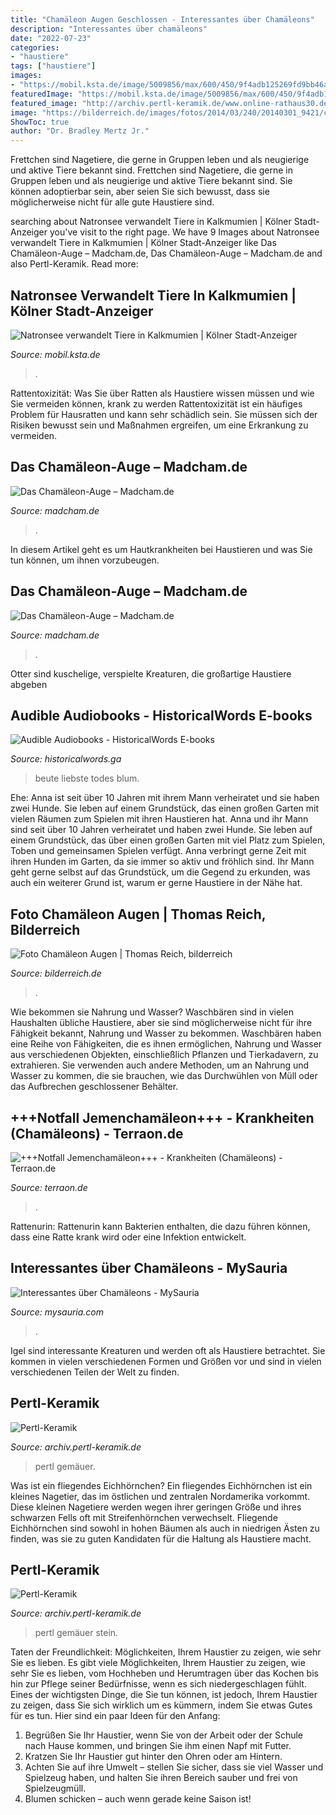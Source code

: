 ```yaml
---
title: "Chamäleon Augen Geschlossen - Interessantes über Chamäleons"
description: "Interessantes über chamäleons"
date: "2022-07-23"
categories:
- "haustiere"
tags: ["haustiere"]
images:
- "https://mobil.ksta.de/image/5009856/max/600/450/9f4adb125269fd9bb46a64595a607818/zd/kalzifizierter-singvogel.jpg"
featuredImage: "https://mobil.ksta.de/image/5009856/max/600/450/9f4adb125269fd9bb46a64595a607818/zd/kalzifizierter-singvogel.jpg"
featured_image: "http://archiv.pertl-keramik.de/www.online-rathaus30.de/upload/pertl/rubrik_1/pic_1740.jpg"
image: "https://bilderreich.de/images/fotos/2014/03/240/20140301_9421/chamaeleon-in-sandwueste.jpg"
ShowToc: true
author: "Dr. Bradley Mertz Jr."
---
```



Frettchen sind Nagetiere, die gerne in Gruppen leben und als neugierige und aktive Tiere bekannt sind.
Frettchen sind Nagetiere, die gerne in Gruppen leben und als neugierige und aktive Tiere bekannt sind. Sie können adoptierbar sein, aber seien Sie sich bewusst, dass sie möglicherweise nicht für alle gute Haustiere sind.

	

		
searching about Natronsee verwandelt Tiere in Kalkmumien | Kölner Stadt-Anzeiger you've visit to the right page. We have 9 Images about Natronsee verwandelt Tiere in Kalkmumien | Kölner Stadt-Anzeiger like Das Chamäleon-Auge – Madcham.de, Das Chamäleon-Auge – Madcham.de and also Pertl-Keramik. Read more:
		
    
## Natronsee Verwandelt Tiere In Kalkmumien | Kölner Stadt-Anzeiger

<img loading=lazy src="https://mobil.ksta.de/image/5009856/max/600/450/9f4adb125269fd9bb46a64595a607818/zd/kalzifizierter-singvogel.jpg" onerror="this.onerror=null;this.src='https://tse3.mm.bing.net/th?id=OIP.dTLZpM11NYi0ANDfzvHGgADuEs&amp;pid=15.1';" alt="Natronsee verwandelt Tiere in Kalkmumien | Kölner Stadt-Anzeiger">

_Source: mobil.ksta.de_

>. 

	

Rattentoxizität: Was Sie über Ratten als Haustiere wissen müssen und wie Sie vermeiden können, krank zu werden
Rattentoxizität ist ein häufiges Problem für Hausratten und kann sehr schädlich sein. Sie müssen sich der Risiken bewusst sein und Maßnahmen ergreifen, um eine Erkrankung zu vermeiden.

    
## Das Chamäleon-Auge – Madcham.de

<img loading=lazy src="https://www.madcham.de/wp-content/uploads/2014/09/Auge-4.jpg" onerror="this.onerror=null;this.src='https://tse1.mm.bing.net/th?id=OIP.GFDCxzoCS8PF7fTMsyaHaQHaE8&amp;pid=15.1';" alt="Das Chamäleon-Auge – Madcham.de">

_Source: madcham.de_

>. 

	

In diesem Artikel geht es um Hautkrankheiten bei Haustieren und was Sie tun können, um ihnen vorzubeugen.

    
## Das Chamäleon-Auge – Madcham.de

<img loading=lazy src="http://www.madcham.de/wp-content/uploads/2014/09/Auge-2.jpg" onerror="this.onerror=null;this.src='https://tse3.mm.bing.net/th?id=OIP.ckr-6lXOagB14Ny6VIPxVAHaFP&amp;pid=15.1';" alt="Das Chamäleon-Auge – Madcham.de">

_Source: madcham.de_

>. 

	

Otter sind kuschelige, verspielte Kreaturen, die großartige Haustiere abgeben

    
## Audible Audiobooks - HistoricalWords E-books

<img loading=lazy src="http://4.bp.blogspot.com/-o5R25t0hVAA/UY9azKJ1IYI/AAAAAAAAXFs/_M9V78KvZ2Q/s1600/Krimi+Karen+Rose+Des+Todes+liebste+Beute.jpg" onerror="this.onerror=null;this.src='https://tse3.mm.bing.net/th?id=OIP.j8RXCm54WqS2RzRqQiV6DgHaGo&amp;pid=15.1';" alt="Audible Audiobooks - HistoricalWords E-books">

_Source: historicalwords.ga_

>beute liebste todes blum. 

	

Ehe: Anna ist seit über 10 Jahren mit ihrem Mann verheiratet und sie haben zwei Hunde. Sie leben auf einem Grundstück, das einen großen Garten mit vielen Räumen zum Spielen mit ihren Haustieren hat.
Anna und ihr Mann sind seit über 10 Jahren verheiratet und haben zwei Hunde. Sie leben auf einem Grundstück, das über einen großen Garten mit viel Platz zum Spielen, Toben und gemeinsamen Spielen verfügt. Anna verbringt gerne Zeit mit ihren Hunden im Garten, da sie immer so aktiv und fröhlich sind. Ihr Mann geht gerne selbst auf das Grundstück, um die Gegend zu erkunden, was auch ein weiterer Grund ist, warum er gerne Haustiere in der Nähe hat.

    
## Foto Chamäleon Augen | Thomas Reich, Bilderreich

<img loading=lazy src="https://bilderreich.de/images/fotos/2014/03/240/20140301_9421/chamaeleon-in-sandwueste.jpg" onerror="this.onerror=null;this.src='https://tse1.mm.bing.net/th?id=OIP.ksDw_hHSYiwEIg_A7AEZ4AAAAA&amp;pid=15.1';" alt="Foto Chamäleon Augen | Thomas Reich, bilderreich">

_Source: bilderreich.de_

>. 

	

Wie bekommen sie Nahrung und Wasser?
Waschbären sind in vielen Haushalten übliche Haustiere, aber sie sind möglicherweise nicht für ihre Fähigkeit bekannt, Nahrung und Wasser zu bekommen. Waschbären haben eine Reihe von Fähigkeiten, die es ihnen ermöglichen, Nahrung und Wasser aus verschiedenen Objekten, einschließlich Pflanzen und Tierkadavern, zu extrahieren. Sie verwenden auch andere Methoden, um an Nahrung und Wasser zu kommen, die sie brauchen, wie das Durchwühlen von Müll oder das Aufbrechen geschlossener Behälter.

    
## +++Notfall Jemenchamäleon+++ - Krankheiten (Chamäleons) - Terraon.de

<img loading=lazy src="https://www.terraon.de/attachment/62060-7ba45093-e58d-496d-8faf-8700d42952e9-jpeg/" onerror="this.onerror=null;this.src='https://tse4.mm.bing.net/th?id=OIP.zVL92lWi74A4GteHBVPLbQHaFj&amp;pid=15.1';" alt="+++Notfall Jemenchamäleon+++ - Krankheiten (Chamäleons) - Terraon.de">

_Source: terraon.de_

>. 

	

Rattenurin: Rattenurin kann Bakterien enthalten, die dazu führen können, dass eine Ratte krank wird oder eine Infektion entwickelt.

    
## Interessantes über Chamäleons - MySauria

<img loading=lazy src="https://mysauria.com/wp-content/uploads/2021/04/Chamaleon-Auge-400x400.jpg" onerror="this.onerror=null;this.src='https://tse2.mm.bing.net/th?id=OIP.lMlLzy1nwGc6z9qrrUYzWQAAAA&amp;pid=15.1';" alt="Interessantes über Chamäleons - MySauria">

_Source: mysauria.com_

>. 

	

Igel sind interessante Kreaturen und werden oft als Haustiere betrachtet. Sie kommen in vielen verschiedenen Formen und Größen vor und sind in vielen verschiedenen Teilen der Welt zu finden.

    
## Pertl-Keramik

<img loading=lazy src="http://archiv.pertl-keramik.de/www.online-rathaus30.de/upload/pertl/rubrik_1/pic_1739.jpg" onerror="this.onerror=null;this.src='https://tse1.mm.bing.net/th?id=OIP.0SlI4bNrQ7RSHthfgI258gAAAA&amp;pid=15.1';" alt="Pertl-Keramik">

_Source: archiv.pertl-keramik.de_

>pertl gemäuer. 

	

Was ist ein fliegendes Eichhörnchen?
Ein fliegendes Eichhörnchen ist ein kleines Nagetier, das im östlichen und zentralen Nordamerika vorkommt. Diese kleinen Nagetiere werden wegen ihrer geringen Größe und ihres schwarzen Fells oft mit Streifenhörnchen verwechselt. Fliegende Eichhörnchen sind sowohl in hohen Bäumen als auch in niedrigen Ästen zu finden, was sie zu guten Kandidaten für die Haltung als Haustiere macht.

    
## Pertl-Keramik

<img loading=lazy src="http://archiv.pertl-keramik.de/www.online-rathaus30.de/upload/pertl/rubrik_1/pic_1740.jpg" onerror="this.onerror=null;this.src='https://tse3.mm.bing.net/th?id=OIP.JADMvud31vCzhCOU1fQ25gDMEx&amp;pid=15.1';" alt="Pertl-Keramik">

_Source: archiv.pertl-keramik.de_

>pertl gemäuer stein. 

	

Taten der Freundlichkeit: Möglichkeiten, Ihrem Haustier zu zeigen, wie sehr Sie es lieben.
Es gibt viele Möglichkeiten, Ihrem Haustier zu zeigen, wie sehr Sie es lieben, vom Hochheben und Herumtragen über das Kochen bis hin zur Pflege seiner Bedürfnisse, wenn es sich niedergeschlagen fühlt. Eines der wichtigsten Dinge, die Sie tun können, ist jedoch, Ihrem Haustier zu zeigen, dass Sie sich wirklich um es kümmern, indem Sie etwas Gutes für es tun. Hier sind ein paar Ideen für den Anfang:
1. Begrüßen Sie Ihr Haustier, wenn Sie von der Arbeit oder der Schule nach Hause kommen, und bringen Sie ihm einen Napf mit Futter.
2. Kratzen Sie Ihr Haustier gut hinter den Ohren oder am Hintern.
3. Achten Sie auf ihre Umwelt – stellen Sie sicher, dass sie viel Wasser und Spielzeug haben, und halten Sie ihren Bereich sauber und frei von Spielzeugmüll.
4. Blumen schicken – auch wenn gerade keine Saison ist!


